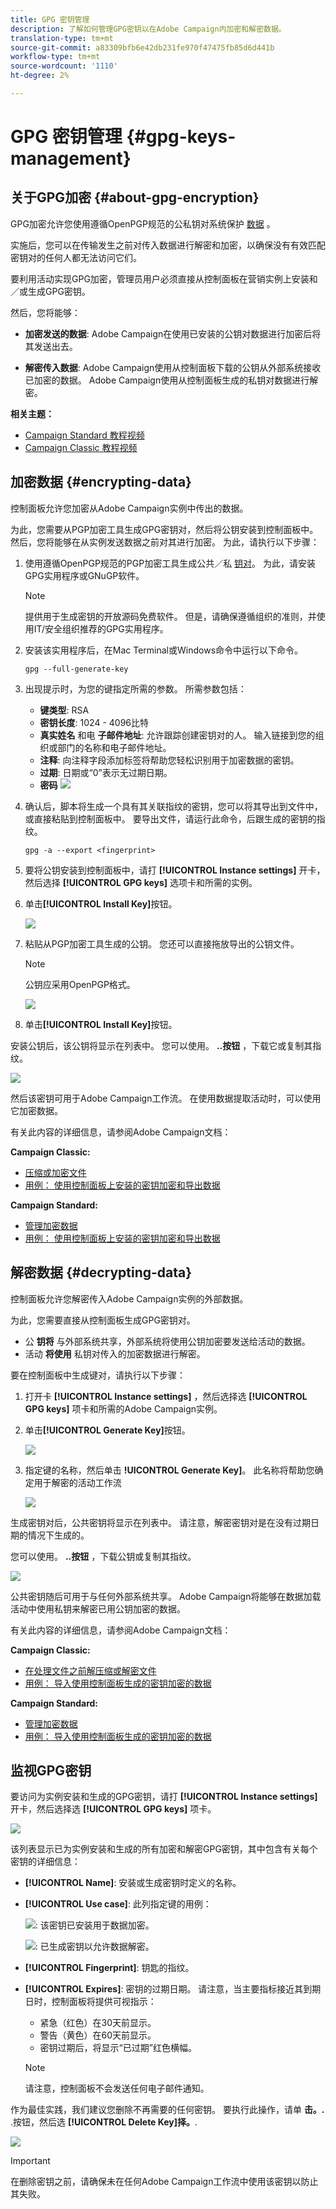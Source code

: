 ```yaml
---
title: GPG 密钥管理
description: 了解如何管理GPG密钥以在Adobe Campaign内加密和解密数据。
translation-type: tm+mt
source-git-commit: a83309bfb6e42db231fe970f47475fb85d6d441b
workflow-type: tm+mt
source-wordcount: '1110'
ht-degree: 2%

---
```



# GPG 密钥管理 {#gpg-keys-management}

## 关于GPG加密 {#about-gpg-encryption}

GPG加密允许您使用遵循OpenPGP规范的公私钥对系统保护 [数据](https://www.openpgp.org/about/standard/) 。

实施后，您可以在传输发生之前对传入数据进行解密和加密，以确保没有有效匹配密钥对的任何人都无法访问它们。

要利用活动实现GPG加密，管理员用户必须直接从控制面板在营销实例上安装和／或生成GPG密钥。

然后，您将能够：

* **加密发送的数据**: Adobe Campaign在使用已安装的公钥对数据进行加密后将其发送出去。

* **解密传入数据**: Adobe Campaign使用从控制面板下载的公钥从外部系统接收已加密的数据。 Adobe Campaign使用从控制面板生成的私钥对数据进行解密。

**相关主题：**

* [Campaign Standard 教程视频](https://docs.adobe.com/content/help/en/campaign-standard-learn/tutorials/administrating/control-panel/generating-and-installing-gpg-keys.html)
* [Campaign Classic 教程视频](https://docs.adobe.com/content/help/en/campaign-classic-learn/tutorials/administrating/control-panel-acc/generating-and-installing-gpg-keys.html)


## 加密数据 {#encrypting-data}

控制面板允许您加密从Adobe Campaign实例中传出的数据。

为此，您需要从PGP加密工具生成GPG密钥对，然后将公钥安装到控制面板中。 然后，您将能够在从实例发送数据之前对其进行加密。 为此，请执行以下步骤：

1. 使用遵循OpenPGP规范的PGP加密工具生成公共／私 [钥对](https://www.openpgp.org/about/standard/)。 为此，请安装GPG实用程序或GNuGP软件。

   >[!NOTE]
   >
   >提供用于生成密钥的开放源码免费软件。 但是，请确保遵循组织的准则，并使用IT/安全组织推荐的GPG实用程序。

1. 安装该实用程序后，在Mac Terminal或Windows命令中运行以下命令。

   `gpg --full-generate-key`

1. 出现提示时，为您的键指定所需的参数。 所需参数包括：

   * **键类型**: RSA
   * **密钥长度**: 1024 - 4096比特
   * **真实姓名** 和电 **子邮件地址**: 允许跟踪创建密钥对的人。 输入链接到您的组织或部门的名称和电子邮件地址。
   * **注释**: 向注释字段添加标签将帮助您轻松识别用于加密数据的密钥。
   * **过期**: 日期或“0”表示无过期日期。
   * **密码**
   ![](assets/do-not-localize/gpg_command.png)

1. 确认后，脚本将生成一个具有其关联指纹的密钥，您可以将其导出到文件中，或直接粘贴到控制面板中。 要导出文件，请运行此命令，后跟生成的密钥的指纹。

   `gpg -a --export <fingerprint>`

1. 要将公钥安装到控制面板中，请打 **[!UICONTROL Instance settings]** 开卡，然后选择 **[!UICONTROL GPG keys]** 选项卡和所需的实例。

1. 单击&#x200B;**[!UICONTROL Install Key]**&#x200B;按钮。

   ![](assets/gpg_install_button.png)

1. 粘贴从PGP加密工具生成的公钥。 您还可以直接拖放导出的公钥文件。

   >[!NOTE]
   >
   >公钥应采用OpenPGP格式。

   ![](assets/gpg_install_paste.png)

1. 单击&#x200B;**[!UICONTROL Install Key]**&#x200B;按钮。

安装公钥后，该公钥将显示在列表中。 您可以使用。 **..按钮** ，下载它或复制其指纹。

![](assets/gpg_install_download.png)

然后该密钥可用于Adobe Campaign工作流。 在使用数据提取活动时，可以使用它加密数据。

有关此内容的详细信息，请参阅Adobe Campaign文档：

**Campaign Classic:**

* [压缩或加密文件](https://docs.adobe.com/content/help/en/campaign-classic/using/automating-with-workflows/general-operation/how-to-use-workflow-data.html#zipping-or-encrypting-a-file)
* [用例： 使用控制面板上安装的密钥加密和导出数据](https://docs.adobe.com/content/help/en/campaign-classic/using/automating-with-workflows/general-operation/how-to-use-workflow-data.html#use-case-gpg-encrypt)

**Campaign Standard:**

* [管理加密数据](https://docs.adobe.com/content/help/en/campaign-standard/using/managing-processes-and-data/importing-and-exporting-data/managing-encrypted-data.html)
* [用例： 使用控制面板上安装的密钥加密和导出数据](https://docs.adobe.com/content/help/en/campaign-standard/using/managing-processes-and-data/importing-and-exporting-data/managing-encrypted-data.html#use-case-gpg-encrypt)

## 解密数据 {#decrypting-data}

控制面板允许您解密传入Adobe Campaign实例的外部数据。

为此，您需要直接从控制面板生成GPG密钥对。

* 公 **钥将** 与外部系统共享，外部系统将使用公钥加密要发送给活动的数据。
* 活动 **将使用** 私钥对传入的加密数据进行解密。

要在控制面板中生成键对，请执行以下步骤：

1. 打开卡 **[!UICONTROL Instance settings]** ，然后选择选 **[!UICONTROL GPG keys]** 项卡和所需的Adobe Campaign实例。

1. 单击&#x200B;**[!UICONTROL Generate Key]**&#x200B;按钮。

   ![](assets/gpg_generate.png)

1. 指定键的名称，然后单击 **!UICONTROL Generate Key]**。 此名称将帮助您确定用于解密的活动工作流

   ![](assets/gpg_generate_name.png)

生成密钥对后，公共密钥将显示在列表中。 请注意，解密密钥对是在没有过期日期的情况下生成的。

您可以使用。 **..按钮** ，下载公钥或复制其指纹。

![](assets/gpg_generate_list.png)

公共密钥随后可用于与任何外部系统共享。 Adobe Campaign将能够在数据加载活动中使用私钥来解密已用公钥加密的数据。

有关此内容的详细信息，请参阅Adobe Campaign文档：

**Campaign Classic:**

* [在处理文件之前解压缩或解密文件](https://docs.adobe.com/content/help/en/campaign-classic/using/automating-with-workflows/general-operation/importing-data.html#unzipping-or-decrypting-a-file-before-processing)
* [用例： 导入使用控制面板生成的密钥加密的数据](https://docs.adobe.com/content/help/en/campaign-classic/using/automating-with-workflows/general-operation/importing-data.html#use-case-gpg-decrypt)

**Campaign Standard:**

* [管理加密数据](https://docs.adobe.com/content/help/en/campaign-standard/using/managing-processes-and-data/importing-and-exporting-data/managing-encrypted-data.html)
* [用例： 导入使用控制面板生成的密钥加密的数据](https://docs.adobe.com/content/help/en/campaign-standard/using/managing-processes-and-data/importing-and-exporting-data/managing-encrypted-data.html#use-case-gpg-decrypt)

## 监视GPG密钥

要访问为实例安装和生成的GPG密钥，请打 **[!UICONTROL Instance settings]** 开卡，然后选择选 **[!UICONTROL GPG keys]** 项卡。

![](assets/gpg_list.png)

该列表显示已为实例安装和生成的所有加密和解密GPG密钥，其中包含有关每个密钥的详细信息：

* **[!UICONTROL Name]**: 安装或生成密钥时定义的名称。
* **[!UICONTROL Use case]**: 此列指定键的用例：

   ![](assets/gpg_icon_encrypt.png): 该密钥已安装用于数据加密。

   ![](assets/gpg_icon_decrypt.png): 已生成密钥以允许数据解密。

* **[!UICONTROL Fingerprint]**: 钥匙的指纹。
* **[!UICONTROL Expires]**: 密钥的过期日期。 请注意，当主要指标接近其到期日时，控制面板将提供可视指示：

   * 紧急（红色）在30天前显示。
   * 警告（黄色）在60天前显示。
   * 密钥过期后，将显示“已过期”红色横幅。
   >[!NOTE]
   >
   >请注意，控制面板不会发送任何电子邮件通知。

作为最佳实践，我们建议您删除不再需要的任何密钥。 要执行此操作，请单 **击。.** .按钮，然后选 **[!UICONTROL Delete Key]择。**.

![](assets/gpg_delete.png)

>[!IMPORTANT]
>
>在删除密钥之前，请确保未在任何Adobe Campaign工作流中使用该密钥以防止其失败。
